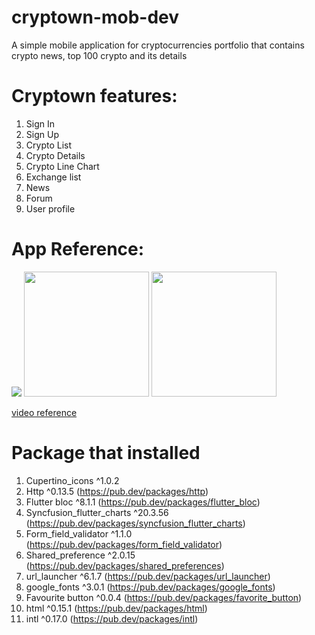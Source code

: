 # cryptown-mob-dev
 A simple mobile application for cryptocurrencies portfolio that contains crypto news, top 100 crypto and its details
 
# Cryptown features:
 1. Sign In
 2. Sign Up
 3. Crypto List
 4. Crypto Details
 5. Crypto Line Chart
 6. Exchange list
 7. News
 8. Forum
 9. User profile
 
# App Reference:
 <img src="https://user-images.githubusercontent.com/108507098/205570878-752d512b-22b6-4fb8-9781-7aa5c0ddbf92.png" >
 <img src ="https://user-images.githubusercontent.com/108507098/205577933-9b6e0184-5aaa-45e2-a7f3-8ca9051f4be1.jpg" width="200">
 <img src = "https://user-images.githubusercontent.com/108507098/205577841-9ac6bdce-165f-4d15-b42c-e8c6d9f76ce1.jpg" width="200">


[video reference](https://github.com/Vern404/cryptown-mob-dev/blob/main/assets/reference/demo%20video.mp4)


# Package that installed 
1. Cupertino_icons ^1.0.2
2. Http ^0.13.5 (https://pub.dev/packages/http)
3. Flutter bloc ^8.1.1 (https://pub.dev/packages/flutter_bloc)
4. Syncfusion_flutter_charts ^20.3.56 (https://pub.dev/packages/syncfusion_flutter_charts)
5. Form_field_validator ^1.1.0 (https://pub.dev/packages/form_field_validator)
6. Shared_preference ^2.0.15 (https://pub.dev/packages/shared_preferences)
7. url_launcher ^6.1.7 (https://pub.dev/packages/url_launcher)
8. google_fonts ^3.0.1 (https://pub.dev/packages/google_fonts)
9. Favourite button ^0.0.4 (https://pub.dev/packages/favorite_button)
10. html ^0.15.1 (https://pub.dev/packages/html)
11. intl ^0.17.0 (https://pub.dev/packages/intl)

